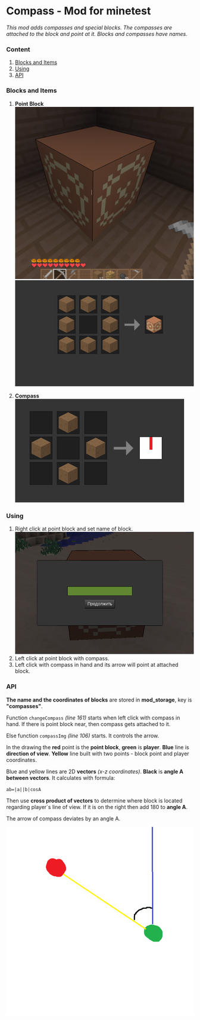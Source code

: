 # Compass - Mod for minetest

*This mod adds compasses and special blocks. The compasses are attached to the block and point at it. Blocks and compasses have names.*

### Content
1. [Blocks and Items](#blocks-and-items)
1. [Using](#using)
1. [API](#api)

### Blocks and Items

1. **Point Block**
![Home Block](imgs\home_block.png)
![Craft](imgs\home_block_craft.png)

1. **Compass**
![Compass](imgs\compass_craft.png)

### Using

1. Right click at point block and set name of block.
![Set name](imgs\name.png)
1. Left click at point block with compass.
1. Left click with compass in hand and its arrow will point at attached block.

### API

**The name and the coordinates of blocks** are stored in **mod_storage**, key is **"compasses"**. 

Function ```changeCompass``` *(line 161)* starts when left click with compass in hand. If there is point block near, then compass gets attached to it.

Else function ```compassImg``` *(line 106)* starts. It controls the arrow.

In the drawing the **red** point is the **point block**, **green** is **player**. **Blue** line is **direction of view**. **Yellow** line built with two points - block point and player coordinates.

Blue and yellow lines are 2D **vectors** *(x-z coordinates)*. **Black** is **angle A between vectors**. It calculates with formula:
```
ab=|a||b|cosA
```
Then use **cross product of vectors** to determine where block is located regarding player`s line of view. If it is on the right then add 180 to **angle A**.

The arrow of compass deviates by an angle A.

![Diagram](imgs\diagram.png)
